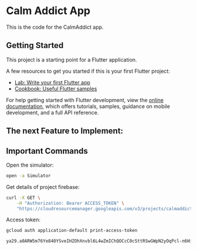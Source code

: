 # Calm Addict App

This is the code for the CalmAddict app. 


## Getting Started

This project is a starting point for a Flutter application.

A few resources to get you started if this is your first Flutter project:

- [Lab: Write your first Flutter app](https://docs.flutter.dev/get-started/codelab)
- [Cookbook: Useful Flutter samples](https://docs.flutter.dev/cookbook)

For help getting started with Flutter development, view the
[online documentation](https://docs.flutter.dev/), which offers tutorials,
samples, guidance on mobile development, and a full API reference.

## The next Feature to Implement: 


## Important Commands

Open the simulator:

```bash
open -a Simulator

```

Get details of project firebase: 

```bash
curl -X GET \
    -H "Authorization: Bearer ACCESS_TOKEN" \
    "https://cloudresourcemanager.googleapis.com/v3/projects/calmaddict-123"
```

Access token: 

```bash
gcloud auth application-default print-access-token

ya29.a0ARW5m76Ye840YSveIHZOhXnvbl6L4wZmIChQOCcC0cSttRSwGWpN2yOqPcl-n6Hi5hIqDacXryVGl-7vgRbPJYRyeF_mvFJyVDRVreldGVq7QY10RahZ58xGxA5P238t50l5UmdnPJbOSy_TGlHEvH63-zZNGjbM-LbQVsaNaCgYKAUQSARESFQHGX2MinuzmakDCx0NoID8rzSGN5g0175
```

